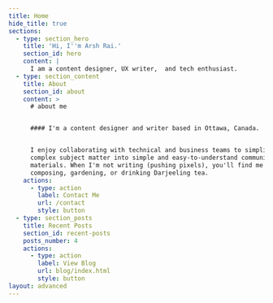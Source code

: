 ```yaml
---
title: Home
hide_title: true
sections:
  - type: section_hero
    title: 'Hi, I''m Arsh Rai.'
    section_id: hero
    content: |
      I am a content designer, UX writer,  and tech enthusiast.
  - type: section_content
    title: About
    section_id: about
    content: >
      # about me


      #### I'm a content designer and writer based in Ottawa, Canada.


      I enjoy collaborating with technical and business teams to simplify
      complex subject matter into simple and easy-to-understand communication
      materials. When I'm not writing (pushing pixels), you'll find me
      composing, gardening, or drinking Darjeeling tea.
    actions:
      - type: action
        label: Contact Me
        url: /contact
        style: button
  - type: section_posts
    title: Recent Posts
    section_id: recent-posts
    posts_number: 4
    actions:
      - type: action
        label: View Blog
        url: blog/index.html
        style: button
layout: advanced
---
```

